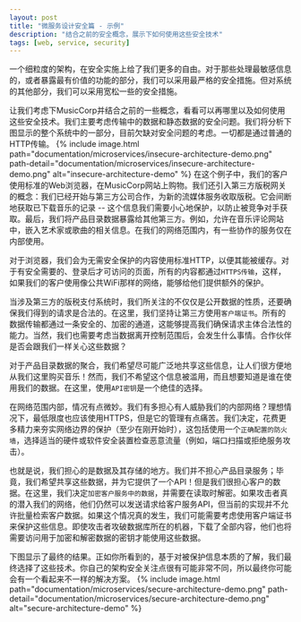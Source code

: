 ```yaml
---
layout: post
title: "微服务设计安全篇 - 示例"
description: "结合之前的安全概念，展示下如何使用这些安全技术"
tags: [web, service, security]
---
```


一个细粒度的架构，在安全实施上给了我们更多的自由。对于那些处理最敏感信息的，或者暴露最有价值的功能的部分，我们可以采用最严格的安全措施。但对系统的其他部分，我们可以采用宽松一些的安全措施。

让我们考虑下MusicCorp并结合之前的一些概念，看看可以再哪里以及如何使用这些安全技术。我们主要考虑传输中的数据和静态数据的安全问题。我们将分析下图显示的整个系统中的一部分，目前欠缺对安全问题的考虑。一切都是通过普通的HTTP传输。
{% include image.html path="documentation/microservices/insecure-architecture-demo.png" path-detail="documentation/microservices/insecure-architecture-demo.png" alt="insecure-architecture-demo" %}
在这个例子中，我们的客户使用标准的Web浏览器，在MusicCorp网站上购物。我们还引入第三方版税网关的概念：我们已经开始与第三方公司合作，为新的流媒体服务收取版税。它会间断地获取已下载音乐的记录 -- 这个信息我们需要小心地保护，以防止被竞争对手获取。最后，我们将产品目录数据暴露给其他第三方。例如，允许在音乐评论网站中，嵌入艺术家或歌曲的相关信息。在我们的网络范围内，有一些协作的服务仅在内部使用。

对于浏览器，我们会为无需安全保护的内容使用标准HTTP，以便其能被缓存。对于有安全需要的、登录后才可访问的页面，所有的内容都通过`HTTPS传输`，这样，如果我们的客户使用像公共WiFi那样的网络，能够给他们提供额外的保护。

当涉及第三方的版税支付系统时，我们所关注的不仅仅是公开数据的性质，还要确保我们得到的请求是合法的。在这里，我们坚持让第三方使用`客户端证书`。所有的数据传输都通过一条安全的、加密的通道，这能够提高我们确保请求主体合法性的能力。当然，我们也需要考虑当数据离开控制范围后，会发生什么事情。合作伙伴是否会跟我们一样关心这些数据？

对于产品目录数据的聚合，我们希望尽可能广泛地共享这些信息，让人们很方便地从我们这里购买音乐！然而，我们不希望这个信息被滥用，而且想要知道是谁在使用我们的数据。在这里，使用`API密钥`是一个绝佳的选择。

在网络范围内部，情况有点微妙。我们有多担心有人威胁我们的内部网络？理想情况下，最低限度也应该使用HTTPS，但是它的管理有点痛苦。我们决定，花费更多精力来夯实网络边界的保护（至少在刚开始时），这包括使用一个`正确配置的防火墙`，选择适当的硬件或软件安全装置检查恶意流量（例如，端口扫描或拒绝服务攻击）。

也就是说，我们担心的是数据及其存储的地方。我们并不担心产品目录服务；毕竟，我们希望共享这些数据，并为它提供了一个API！但是我们很担心客户的数据。在这里，我们决定`加密客户服务中的数据`，并需要在读取时解密。如果攻击者真的潜入我们的网络，他们仍然可以发送请求给客户服务API，但当前的实现并不允许批量检索客户数据。如果这个情况真的发生，我们可能需要考虑使用客户端证书来保护这些信息。即使攻击者攻破数据库所在的机器，下载了全部内容，他们也将需要访问用于加密和解密数据的密钥才能使用这些数据。

下图显示了最终的结果。正如你所看到的，基于对被保护信息本质的了解，我们最终选择了这些技术。你自己的架构安全关注点很有可能非常不同，所以最终你可能会有一个看起来不一样的解决方案。
{% include image.html path="documentation/microservices/secure-architecture-demo.png" path-detail="documentation/microservices/secure-architecture-demo.png" alt="secure-architecture-demo" %}





